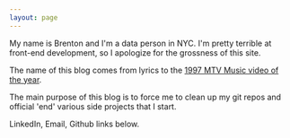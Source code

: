 ```yaml
---
layout: page
---
```


My name is Brenton and I'm a data person in NYC. I'm pretty terrible at front-end development, so I apologize for the grossness of this site.

The name of this blog comes from lyrics to the [1997 MTV Music video of the year](https://www.youtube.com/watch?v=Et9b7LWfnxQ&feature=youtu.be&t=1m3s).

The main purpose of this blog is to force me to clean up my git repos and official 'end' various side projects that I start.

LinkedIn, Email, Github links below.